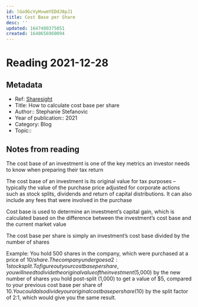 ```yaml
---
id: lGo9GcVyHvwmYEDdJ8pJ1
title: Cost Base per Share
desc: ''
updated: 1647480375051
created: 1640656960094
---
```

# Reading 2021-12-28

## Metadata

- Ref: [Sharesight](https://www.sharesight.com/blog/at-a-glance-cost-base-per-share/)
- Title: How to calculate cost base per share
- Author:: Stephanie Stefanovic
- Year of publication:: 2021
- Category: Blog
- Topic:: 

## Notes from reading

The cost base of an investment is one of the key metrics an investor needs to know when preparing their tax return

The cost base of an investment is its original value for tax purposes – typically the value of the purchase price adjusted for corporate actions such as stock splits, dividends and return of capital distributions. It can also include any fees that were involved in the purchase

Cost base is used to determine an investment’s capital gain, which is calculated based on the difference between the investment’s cost base and the current market value

The cost base per share is simply an investment’s cost base divided by the number of shares

Example: You hold 500 shares in the company, which were purchased at a price of $10/share. The company undergoes a 2:1 stock split. To figure out your cost base per share, you will need to divide the original value of the investment ($5,000) by the new number of shares you hold post-split (1,000) to get a value of $5, compared to your previous cost base per share of $10. You could also divide your original cost base per share ($10) by the split factor of 2:1, which would give you the same result.
